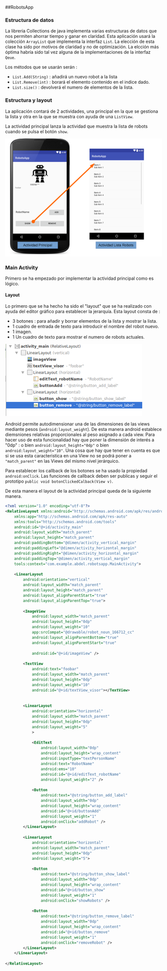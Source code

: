 ##RobotsApp

### Estructura de datos

La libreria Collections de java implementa varias estructuras de datos  que nos permiten ahorrar tiempo y ganar en claridad. Esta aplicación usará la colección `ArrayList` que implementa la interfaz `List`. La elección de esta clase ha sido por motivos de claridad y no de optimización. La elcción más óptima habría sido tal vez alguna de la implementaciones de la interfaz `Qeue`.

Los métodos que se usarán serán :

- `List.Add(String)` : añadirá un nuevo robot a la lista
- `List.Remove(int)` : borará el elemento contenido en el indice dado.
- `List.size()`       : devolverá el numero de elementos de la lista.

### Estructura y layout

La aplicación contará de 2 actividades, una principal en la que se gestiona la lista y otra en la que se muestra con ayuda de una `ListView`.

La actividad principal lanza la actividad que muestra la lista de robots cuando se pulsa el botón `show`.

![MainActivity](./jerarquia_activities.png  "Actividad Principal")

### Main Activity
Primero se ha empezado por implementar la actividad principal como es lógico.
#### Layout
Lo primero que se ha hecho ha sido el "layout" que se ha realizado con ayuda del editor gráfico para establecer la jerarquía. Esta layout consta de :

- 3 botones : para añadir y borrar elementos de la lista y mostrar la lista.  
- 1 cuadro de entrada de texto para introducir el nombre del robot nuevo.
- 1 imagen.
- 1 Un cuadro de texto para mostrar el numero de robots actuales.


 ![](imgs/20161113-195009.png)
 
Android permite autodimensionar una de las dimensiones de las views mediante pesos (`android:layout_weight`). De esta manera android establece diemsniones relativas proporcionales al peso asignado a cada view.
Para hacer uso de esta funcionalidad hay que poner la dimensión de interés a "0dp" : o bien `android:layout_height="0dp"` o bien `android:layout_weight="10"`. Una cosa que hay que tener en cuenta es que si se usa esta caracteristica en una View no  se podrá poner a `"match_parent"` en las Views del mismo nivel jerárquico.

Para establecer los callback de los botones se ha usado la propiedad `android:onClick`. Las funciones de callback deben ser publicas y seguir el prototipo `public void botonClickedCalback(View v)`.

De esta manera el layout de la actividad principal queda de la siguiente manera.

~~~xml
<?xml version="1.0" encoding="utf-8"?>
<RelativeLayout xmlns:android="http://schemas.android.com/apk/res/android"
    xmlns:app="http://schemas.android.com/apk/res-auto"
    xmlns:tools="http://schemas.android.com/tools"
    android:id="@+id/activity_main"
    android:layout_width="match_parent"
    android:layout_height="match_parent"
    android:paddingBottom="@dimen/activity_vertical_margin"
    android:paddingLeft="@dimen/activity_horizontal_margin"
    android:paddingRight="@dimen/activity_horizontal_margin"
    android:paddingTop="@dimen/activity_vertical_margin"
    tools:context="com.example.abdel.robotsapp.MainActivity">

    <LinearLayout
        android:orientation="vertical"
        android:layout_width="match_parent"
        android:layout_height="match_parent"
        android:layout_alignParentStart="true"
        android:layout_alignParentTop="true">

        <ImageView
            android:layout_width="match_parent"
            android:layout_height="0dp"
            android:layout_weight="10"
            app:srcCompat="@drawable/robot_noun_166712_cc"
            android:layout_alignParentBottom="true"
            android:layout_alignParentStart="true"

            android:id="@+id/imageView" />

        <TextView
            android:text="foobar"
            android:layout_width="match_parent"
            android:layout_height="0dp"
            android:layout_weight="10"
            android:id="@+id/textView_visor"></TextView>


        <LinearLayout
            android:orientation="horizontal"
            android:layout_width="match_parent"
            android:layout_height="0dp"
            android:layout_weight="5"
            >

            <EditText
                android:layout_width="0dp"
                android:layout_height="wrap_content"
                android:inputType="textPersonName"
                android:text="RobotName"
                android:ems="10"
                android:id="@+id/editText_robotName"
                android:layout_weight="2" />

            <Button
                android:text="@string/button_add_label"
                android:layout_width="0dp"
                android:layout_height="wrap_content"
                android:id="@+id/buttonAdd"
                android:layout_weight="1"
                android:onClick="addRobot" />
        </LinearLayout>

        <LinearLayout
            android:orientation="horizontal"
            android:layout_width="match_parent"
            android:layout_height="0dp"
            android:layout_weight="5">

            <Button
                android:text="@string/button_show_label"
                android:layout_width="0dp"
                android:layout_height="wrap_content"
                android:id="@+id/button_show"
                android:layout_weight="1"
                android:onClick="showRobots" />

            <Button
                android:text="@string/button_remove_label"
                android:layout_width="0dp"
                android:layout_height="wrap_content"
                android:id="@+id/button_remove"
                android:layout_weight="1"
                android:onClick="removeRobot" />
        </LinearLayout>
    </LinearLayout>

</RelativeLayout>

~~~
